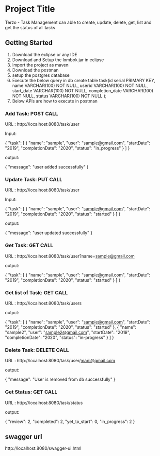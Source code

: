 # Project Title

Terzo - Task Management can able to create, update, delete, get, list and get the status of all tasks

## Getting Started

1. Download the eclipse or any IDE
2. Download and Setup the lombok jar in eclipse
3. Import the project as maven
4. Download the postman
5. setup the postgres database
6. Execute the below query in db
	create table task(id serial PRIMARY KEY,
				  name VARCHAR(100) NOT NULL, 
				  userid VARCHAR(100) NOT NULL, 
				  start_date VARCHAR(100) NOT NULL,
				  completion_date VARCHAR(100) NOT NULL, 
				  status VARCHAR(100) NOT NULL
				  );
7. Below APIs are how to execute in postman


### Add Task: POST CALL

URL : http://localhost:8080/task/user

Input:

{
    "task": [
        {
            "name": "sample",
            "user": "sample@gmail.com",
            "startDate": "2019",
            "completionDate": "2020",
            "status": "in_progress"
        }
    ]
}

output:

{
    "message": "user added successfully"
}

### Update Task: PUT CALL

URL : http://localhost:8080/task/user

Input: 

{
    "task": [
        {
            "name": "sample",
            "user": "sample@gmail.com",
            "startDate": "2019",
            "completionDate": "2020",
            "status": "started"
        }
    ]
}

output:

{
    "message": "user updated successfully"
}

### Get Task: GET CALL

URL : http://localhost:8080/task/user?name=sample@gmail.com

output:

{
    "task": [
        {
            "name": "sample",
            "user": "sample@gmail.com",
            "startDate": "2019",
            "completionDate": "2020",
            "status": "started"
        }
    ]
}

### Get list of Task: GET CALL

URL : http://localhost:8080/task/users

output:

{
    "task": [
        {
            "name": "sample",
            "user": "sample@gmail.com",
            "startDate": "2019",
            "completionDate": "2020",
            "status": "started"
        },
        {
            "name": "sample2",
            "user": "sample2@gmail.com",
            "startDate": "2019",
            "completionDate": "2020",
            "status": "in-progress"
        }
    ]
}


### Delete Task: DELETE CALL

URL : http://localhost:8080/task/user/mani@gmail.com

output:

{
    "message": "User is removed from db successfully"
}

### Get Status: GET CALL

URL : http://localhost:8080/task/status

output:

{
    "review": 2,
    "completed": 2,
    "yet_to_start": 0,
    "in_progress": 2
}

## swagger url
http://localhost:8080/swagger-ui.html


